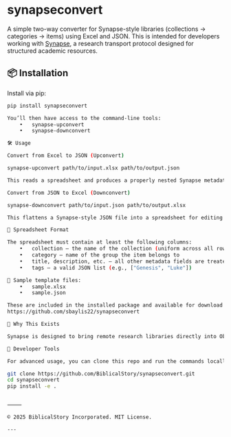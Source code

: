 
# synapseconvert

A simple two-way converter for Synapse-style libraries (collections → categories → items) using Excel and JSON. This is intended for developers working with [Synapse](https://substrate.biblicalstory.org/synapse), a research transport protocol designed for structured academic resources.

## 📦 Installation

Install via pip:

```bash
pip install synapseconvert

You’ll then have access to the command-line tools:
	•	synapse-upconvert
	•	synapse-downconvert

🛠 Usage

Convert from Excel to JSON (Upconvert)

synapse-upconvert path/to/input.xlsx path/to/output.json

This reads a spreadsheet and produces a properly nested Synapse metadata file.

Convert from JSON to Excel (Downconvert)

synapse-downconvert path/to/input.json path/to/output.xlsx

This flattens a Synapse-style JSON file into a spreadsheet for editing or review.

📄 Spreadsheet Format

The spreadsheet must contain at least the following columns:
	•	collection – the name of the collection (uniform across all rows)
	•	category – name of the group the item belongs to
	•	title, description, etc. – all other metadata fields are treated as item fields
	•	tags – a valid JSON list (e.g., ["Genesis", "Luke"])

📁 Sample template files:
	•	sample.xlsx
	•	sample.json

These are included in the installed package and available for download or reference from the templates folder on GitHub.
https://github.com/sbaylis22/synapseconvert

🧠 Why This Exists

Synapse is designed to bring remote research libraries directly into Obsidian. Since BiblicalStory cannot create Synapse files for every research repository in existence, we are providing these tools so developers can build Synapse libraries for any collection. These libraries can then be added in the Synapse settings within Obsidian.

🔧 Developer Tools

For advanced usage, you can clone this repo and run the commands locally from source:

git clone https://github.com/BiblicalStory/synapseconvert.git
cd synapseconvert
pip install -e .


⸻

© 2025 BiblicalStory Incorporated. MIT License.

---
